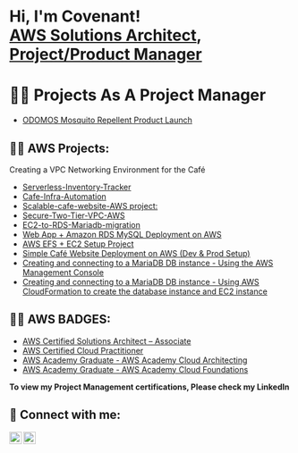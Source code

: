 <h1>Hi, I'm Covenant! <br/><a href="https://github.com/CovenantUrch">AWS Solutions Architect</a>, <a href="http://www.linkedin.com/in/covenantonwukwe">Project/Product Manager</a>

<h1>👨‍💻 Projects As A Project Manager</h1>

- [ODOMOS Mosquito Repellent Product Launch](https://github.com/CovenantUrch/Odomos-Project)

<h2>👨‍💻 AWS Projects:</h2>Creating a VPC Networking Environment for the Café

- [Serverless-Inventory-Tracker](https://github.com/CovenantUrch/Serverless-Inventory-Tracker)
- [Cafe-Infra-Automation](https://github.com/CovenantUrch/Automating-Infrastructure-Deployment)
- [Scalable-cafe-website-AWS project:](https://github.com/CovenantUrch/Scalable-Cafe-Website-AWS)
- [Secure-Two-Tier-VPC-AWS](https://github.com/CovenantUrch/Secure-Two-Tier-VPC-AWS)
- [EC2-to-RDS-Mariadb-migration](https://github.com/CovenantUrch/ec2-to-rds-mariadb-migration)
- [ Web App + Amazon RDS MySQL Deployment on AWS](https://github.com/CovenantUrch/RDS-mysql-webapp-on-aws)
- [AWS EFS + EC2 Setup Project](https://github.com/CovenantUrch/aws-efs-ec2-setup)
- [Simple Café Website Deployment on AWS (Dev & Prod Setup)](https://github.com/CovenantUrch/aws-cafe-ordering-app)
- [Creating and connecting to a MariaDB DB instance - Using the AWS Management Console](https://github.com/CovenantUrch/AWS---Mariadb)
- [Creating and connecting to a MariaDB DB instance - Using AWS CloudFormation to create the database instance and EC2 instance](https://github.com/CovenantUrch/MariaDB2)

<h2>👨‍💻 AWS BADGES:</h2>

- [AWS Certified Solutions Architect – Associate](https://www.credly.com/badges/ef571c9f-5984-4258-b92e-e55145c492fb/public_url)
- [AWS Certified Cloud Practitioner](https://www.credly.com/badges/822681e1-f959-44a8-bee7-eeaa59820abe/public_url)
- [AWS Academy Graduate - AWS Academy Cloud Architecting](https://www.credly.com/badges/8b2d0c86-d169-4739-9a7a-eec8f1e9baa9/public_url)
- [AWS Academy Graduate - AWS Academy Cloud Foundations](https://www.credly.com/badges/1af25aa1-686e-4318-9331-4de9835c4f28/public_url)

**To view my Project Management certifications, Please check my Linkedln**


<h2> 🤳 Connect with me:</h2>

[<img align="left" alt="CovenantUche | Twitter" width="22px" src="https://cdn.jsdelivr.net/npm/simple-icons@v3/icons/twitter.svg" />][twitter]
[<img align="left" alt="CovenantUche | LinkedIn" width="22px" src="https://cdn.jsdelivr.net/npm/simple-icons@v3/icons/linkedin.svg" />][linkedin]

[twitter]: https://x.com/covenant_uche?t=whlHoLzGh2wgoTs0SdGXhQ&s=09
[linkedin]: http://www.linkedin.com/in/covenantonwukwe
